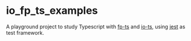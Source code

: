 # io_fp_ts_examples 
A playground project to study Typescript with [fp-ts](https://github.com/gcanti/fp-ts) and [io-ts](https://github.com/gcanti/io-ts),
using [jest](https://jestjs.io/docs/en/) as test framework.
